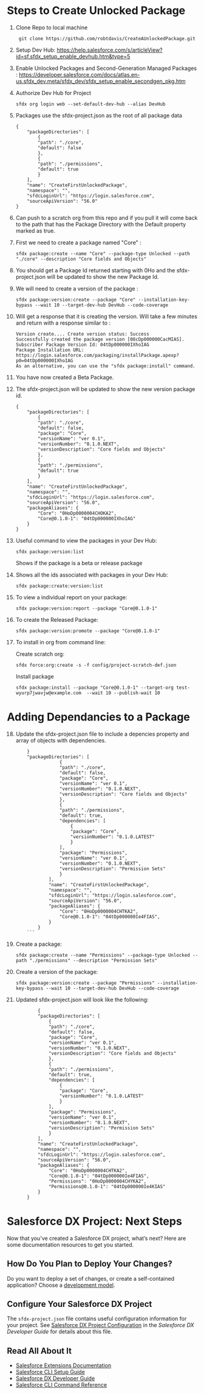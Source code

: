 
# Steps to Create Unlocked Package

1. Clone Repo to local machine
    ```
     git clone https://github.com/robtdavis/CreateAUnlockedPackage.git 
     ```
2. Setup Dev Hub: https://help.salesforce.com/s/articleView?id=sf.sfdx_setup_enable_devhub.htm&type=5

3. Enable Unlocked Packages and Second-Generation Managed Packages : https://developer.salesforce.com/docs/atlas.en-us.sfdx_dev.meta/sfdx_dev/sfdx_setup_enable_secondgen_pkg.htm

4. Authorize Dev Hub for Project
    ```
    sfdx org login web --set-default-dev-hub --alias DevHub
    ```
5. Packages use the sfdx-project.json as the root of all package data
    
    ```
    {
        "packageDirectories": [
            {
            "path": "./core",
            "default": false
            },
            {
            "path": "./permissions",
            "default": true
            }
        ],
        "name": "CreateFirstUnlockedPackage",
        "namespace": "",
        "sfdcLoginUrl": "https://login.salesforce.com",
        "sourceApiVersion": "56.0"
    }
    ```
6. Can push to a scratch org from this repo and if you pull it will come back to the path that has the Package Directory with the Default property marked as true.

7. First we need to create a package named "Core" :

    ```
    sfdx package:create --name "Core" --package-type Unlocked --path "./core" --description "Core fields and Objects" 
    ```
8. You should get a Package Id returned starting with 0Ho and the sfdx-project.json will be updated to show the new Package Id.

9. We will need to create a version of the package :

    ```
    sfdx package:version:create --package "Core" --installation-key-bypass --wait 10 --target-dev-hub DevHub --code-coverage
    ````
10. Will get a response that it is creating the version. Will take a few minutes and return with a response similar to :

    ```
    Version create.... Create version status: Success
    Successfully created the package version [08cDp000000CacMIAS]. Subscriber Package Version Id: 04tDp000000IXhoIAG     
    Package Installation URL: https://login.salesforce.com/packaging/installPackage.apexp?p0=04tDp000000IXhoIAG
    As an alternative, you can use the "sfdx package:install" command.
    ```
11. You have now created a Beta Package.

12. The sfdx-project.json will be updated to show the new version package id.
    ```
    {
        "packageDirectories": [
            {
            "path": "./core",
            "default": false,
            "package": "Core",
            "versionName": "ver 0.1",
            "versionNumber": "0.1.0.NEXT",
            "versionDescription": "Core fields and Objects"
            },
            {
            "path": "./permissions",
            "default": true
            }
        ],
        "name": "CreateFirstUnlockedPackage",
        "namespace": "",
        "sfdcLoginUrl": "https://login.salesforce.com",
        "sourceApiVersion": "56.0",
        "packageAliases": {
            "Core": "0HoDp0000004CHOKA2",
            "Core@0.1.0-1": "04tDp000000IXhoIAG"
        }
    }
    ```
13. Useful command to view the packages in your Dev Hub:
    ```
    sfdx package:version:list
    ```
    Shows if the package is a beta or release package

14. Shows all the ids associated with packages in your Dev Hub:
    ```
    sfdx package:create:version:list
    ```
16. To view a individual report on your package:
    ```
    sfdx package:version:report --package "Core@0.1.0-1"
    ```
16. To create the Released Package:
    ```
    sfdx package:version:promote --package "Core@0.1.0-1"
    ```

17. To install in org from command line:

    Create scratch org:
    ```
    sfdx force:org:create -s -f config/project-scratch-def.json
    ```
    Install package
    ```
    sfdx package:install --package "Core@0.1.0-1" --target-org test-wyurp7jwavjw@example.com  --wait 10 --publish-wait 10
    ```

# Adding Dependancies to a Package

18. Update the sfdx-project.json file to include a depencies property and array of objects with dependencies.
    ```
        }
        "packageDirectories": [
                    {
                    "path": "./core",
                    "default": false,
                    "package": "Core",
                    "versionName": "ver 0.1",
                    "versionNumber": "0.1.0.NEXT",
                    "versionDescription": "Core fields and Objects"
                    },
                    {
                    "path": "./permissions",
                    "default": true,
                    "dependencies": [
                        {
                        "package": "Core",
                        "versionNumber": "0.1.0.LATEST"
                        }
                    ],
                    "package": "Permissions",
                    "versionName": "ver 0.1",
                    "versionNumber": "0.1.0.NEXT",
                    "versionDescription": "Permission Sets"
                    }
                ],
                "name": "CreateFirstUnlockedPackage",
                "namespace": "",
                "sfdcLoginUrl": "https://login.salesforce.com",
                "sourceApiVersion": "56.0",
                "packageAliases": {
                    "Core": "0HoDp0000004CHTKA2",
                    "Core@0.1.0-1": "04tDp000000Ie4FIAS",
                }
            }
        ```

19. Create a package:
    ```
    sfdx package:create --name "Permissions" --package-type Unlocked --path "./permissions" --description "Permission Sets"
    ```

20. Create a version of the package:
    ```
    sfdx package:version:create --package "Permissions" --installation-key-bypass --wait 10 --target-dev-hub DevHub --code-coverage
    ```
21. Updated sfdx-project.json will look like the following:

    ```
            {
            "packageDirectories": [
                {
                "path": "./core",
                "default": false,
                "package": "Core",
                "versionName": "ver 0.1",
                "versionNumber": "0.1.0.NEXT",
                "versionDescription": "Core fields and Objects"
                },
                {
                "path": "./permissions",
                "default": true,
                "dependencies": [
                    {
                    "package": "Core",
                    "versionNumber": "0.1.0.LATEST"
                    }
                ],
                "package": "Permissions",
                "versionName": "ver 0.1",
                "versionNumber": "0.1.0.NEXT",
                "versionDescription": "Permission Sets"
                }
            ],
            "name": "CreateFirstUnlockedPackage",
            "namespace": "",
            "sfdcLoginUrl": "https://login.salesforce.com",
            "sourceApiVersion": "56.0",
            "packageAliases": {
                "Core": "0HoDp0000004CHTKA2",
                "Core@0.1.0-1": "04tDp000000Ie4FIAS",
                "Permissions": "0HoDp0000004CHYKA2",
                "Permissions@0.1.0-1": "04tDp000000Ie4KIAS"
            }
        }
    ```

# Salesforce DX Project: Next Steps

Now that you’ve created a Salesforce DX project, what’s next? Here are some documentation resources to get you started.

## How Do You Plan to Deploy Your Changes?

Do you want to deploy a set of changes, or create a self-contained application? Choose a [development model](https://developer.salesforce.com/tools/vscode/en/user-guide/development-models).

## Configure Your Salesforce DX Project

The `sfdx-project.json` file contains useful configuration information for your project. See [Salesforce DX Project Configuration](https://developer.salesforce.com/docs/atlas.en-us.sfdx_dev.meta/sfdx_dev/sfdx_dev_ws_config.htm) in the _Salesforce DX Developer Guide_ for details about this file.

## Read All About It

- [Salesforce Extensions Documentation](https://developer.salesforce.com/tools/vscode/)
- [Salesforce CLI Setup Guide](https://developer.salesforce.com/docs/atlas.en-us.sfdx_setup.meta/sfdx_setup/sfdx_setup_intro.htm)
- [Salesforce DX Developer Guide](https://developer.salesforce.com/docs/atlas.en-us.sfdx_dev.meta/sfdx_dev/sfdx_dev_intro.htm)
- [Salesforce CLI Command Reference](https://developer.salesforce.com/docs/atlas.en-us.sfdx_cli_reference.meta/sfdx_cli_reference/cli_reference.htm)
